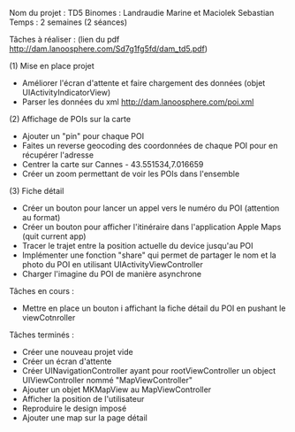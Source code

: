 Nom du projet : TD5
Binomes : Landraudie Marine et Maciolek Sebastian
Temps : 2 semaines (2 séances)

Tâches à réaliser : (lien du pdf http://dam.lanoosphere.com/Sd7g1fg5fd/dam_td5.pdf)

(1) Mise en place projet

- Améliorer l'écran d'attente et faire chargement des données (objet UIActivityIndicatorView)
- Parser les données du xml http://dam.lanoosphere.com/poi.xml

(2) Affichage de POIs sur la carte

- Ajouter un "pin" pour chaque POI
- Faites un reverse geocoding des coordonnées de chaque POI pour en récupérer l'adresse
- Centrer la carte sur Cannes - 43.551534,7.016659
- Créer un zoom permettant de voir les POIs dans l'ensemble

(3) Fiche détail

- Créer un bouton pour lancer un appel vers le numéro du POI (attention au format)
- Créer un bouton pour afficher l'itinéraire dans l'application Apple Maps (quit current app)
- Tracer le trajet entre la position actuelle du device jusqu'au POI
- Implémenter une fonction "share" qui permet de partager le nom et la photo du POI en utilisant UIActivityViewController
- Charger l'imagine du POI de manière asynchrone

Tâches en cours :

- Mettre en place un bouton i affichant la fiche détail du POI en pushant le viewCotnroller 

Tâches terminés :

- Créer une nouveau projet vide
- Créer un écran d'attente 
- Créer UINavigationController ayant pour rootViewController un object UIViewController nommé "MapViewController"
- Ajouter un objet MKMapView au MapViewController
- Afficher la position de l'utilisateur
- Reproduire le design imposé
- Ajouter une map sur la page détail